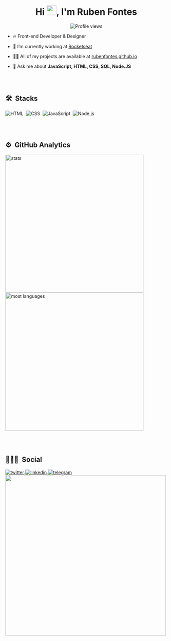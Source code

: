 <h1 align="center">Hi <img src="https://raw.githubusercontent.com/kaueMarques/kaueMarques/master/hi.gif" width="30px">, I'm Ruben Fontes</h1>
<p align="center"> <img src="https://komarev.com/ghpvc/?username=maykbrito&color=yellow" alt="Profile views" /> </p>

- 🔥  Front-end Developer & Designer

- 🔭 I’m currently working at [Rocketseat](https://github.com/Rocketseat)

- 👨‍💻 All of my projects are available at [rubenfontes.github.io](https://rubenfontes.github.io)

- 💬 Ask me about **JavaScript, HTML, CSS, SQL, Node.JS**

<br><br>

## 🛠 &nbsp;Stacks

![HTML](https://img.shields.io/badge/-HTML-05122A?style=flat&logo=HTML5)&nbsp;
![CSS](https://img.shields.io/badge/-CSS-05122A?style=flat&logo=CSS3&logoColor=1572B6)&nbsp;
![JavaScript](https://img.shields.io/badge/-JavaScript-05122A?style=flat&logo=javascript)&nbsp;
![Node.js](https://img.shields.io/badge/-Node.js-05122A?style=flat&logo=node.js)&nbsp;

<br><br>

## ⚙️ &nbsp;GitHub Analytics

<p align="left">
<img width="430em" src="https://github-readme-stats.vercel.app/api?username=RubenFontes&show_icons=true&theme=vision-friendly-dark" alt="stats"/>
<img width="430em" src="https://github-readme-stats.vercel.app/api/top-langs/?username=RubenFontes&layout=compact&theme=vision-friendly-dark" alt="most languages"/>
</p>

<br><br>

## 👨🏽‍🦲 &nbsp;Social

<a href="https://twitter.com/Rubengcfs" target="_blank">
  <img align="center" src="https://img.shields.io/badge/-maykbrito-05122A?style=flat&logo=twitter" alt="twitter"/>  
</a>
<a href="https://www.linkedin.com/in/rubengfontes/" target="_blank">
  <img align="center" src="https://img.shields.io/badge/-maykbrito-05122A?style=flat&logo=linkedin" alt="linkedin"/>
</a>
<a href="https://t.me/rubengcf" target="_blank">
 <img align="center" src="https://img.shields.io/badge/-maykbrito-05122A?style=flat&logo=instagram" alt="telegram"/>
</a>

<img width="500em" src="https://github-readme-twitter-gazf.vercel.app/api?id=Rubengcfs&layout=wide&show_reply=off&show_retweet=off" />

